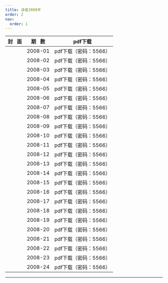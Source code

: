 ```yaml
---
title: 读者2008年
order: 2
nav:
  order: 1
---
```

| 封   面 | 期   数 |        pdf下载        |
| :-------: | :-------: | :-------------------: |
|          |  2008-01  | pdf下载（密码：5566） |
|          |  2008-02  | pdf下载（密码：5566） |
|          |  2008-03  | pdf下载（密码：5566） |
|          |  2008-04  | pdf下载（密码：5566） |
|          |  2008-05  | pdf下载（密码：5566） |
|          |  2008-06  | pdf下载（密码：5566） |
|          |  2008-07  | pdf下载（密码：5566） |
|          |  2008-08  | pdf下载（密码：5566） |
|          |  2008-09  | pdf下载（密码：5566） |
|          |  2008-10  | pdf下载（密码：5566） |
|          |  2008-11  | pdf下载（密码：5566） |
|          |  2008-12  | pdf下载（密码：5566） |
|          |  2008-13  | pdf下载（密码：5566） |
|          |  2008-14  | pdf下载（密码：5566） |
|          |  2008-15  | pdf下载（密码：5566） |
|          |  2008-16  | pdf下载（密码：5566） |
|          |  2008-17  | pdf下载（密码：5566） |
|          |  2008-18  | pdf下载（密码：5566） |
|          |  2008-19  | pdf下载（密码：5566） |
|          |  2008-20  | pdf下载（密码：5566） |
|          |  2008-21  | pdf下载（密码：5566） |
|          |  2008-22  | pdf下载（密码：5566） |
|          |  2008-23  | pdf下载（密码：5566） |
|          |  2008-24  | pdf下载（密码：5566） |

---
